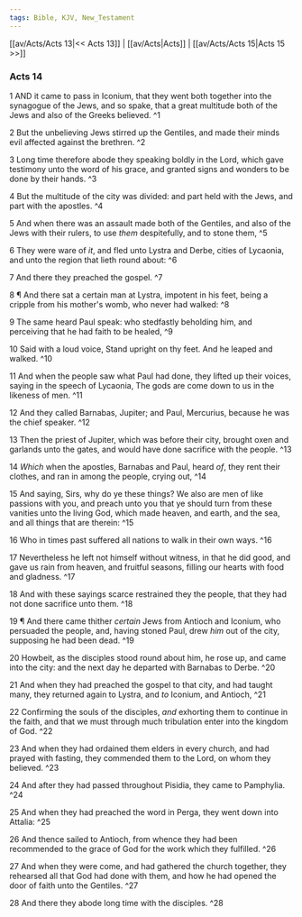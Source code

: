 ```yaml
---
tags: Bible, KJV, New_Testament
---
```


[[av/Acts/Acts 13|<< Acts 13]] | [[av/Acts|Acts]] | [[av/Acts/Acts 15|Acts 15 >>]]

### Acts 14

1 AND it came to pass in Iconium, that they went both together into the synagogue of the Jews, and so spake, that a great multitude both of the Jews and also of the Greeks believed. ^1

2 But the unbelieving Jews stirred up the Gentiles, and made their minds evil affected against the brethren. ^2

3 Long time therefore abode they speaking boldly in the Lord, which gave testimony unto the word of his grace, and granted signs and wonders to be done by their hands. ^3

4 But the multitude of the city was divided: and part held with the Jews, and part with the apostles. ^4

5 And when there was an assault made both of the Gentiles, and also of the Jews with their rulers, to use _them_ despitefully, and to stone them, ^5

6 They were ware of _it_, and fled unto Lystra and Derbe, cities of Lycaonia, and unto the region that lieth round about: ^6

7 And there they preached the gospel. ^7

8 ¶ And there sat a certain man at Lystra, impotent in his feet, being a cripple from his mother's womb, who never had walked: ^8

9 The same heard Paul speak: who stedfastly beholding him, and perceiving that he had faith to be healed, ^9

10 Said with a loud voice, Stand upright on thy feet. And he leaped and walked. ^10

11 And when the people saw what Paul had done, they lifted up their voices, saying in the speech of Lycaonia, The gods are come down to us in the likeness of men. ^11

12 And they called Barnabas, Jupiter; and Paul, Mercurius, because he was the chief speaker. ^12

13 Then the priest of Jupiter, which was before their city, brought oxen and garlands unto the gates, and would have done sacrifice with the people. ^13

14 _Which_ when the apostles, Barnabas and Paul, heard _of_, they rent their clothes, and ran in among the people, crying out, ^14

15 And saying, Sirs, why do ye these things? We also are men of like passions with you, and preach unto you that ye should turn from these vanities unto the living God, which made heaven, and earth, and the sea, and all things that are therein: ^15

16 Who in times past suffered all nations to walk in their own ways. ^16

17 Nevertheless he left not himself without witness, in that he did good, and gave us rain from heaven, and fruitful seasons, filling our hearts with food and gladness. ^17

18 And with these sayings scarce restrained they the people, that they had not done sacrifice unto them. ^18

19 ¶ And there came thither _certain_ Jews from Antioch and Iconium, who persuaded the people, and, having stoned Paul, drew _him_ out of the city, supposing he had been dead. ^19

20 Howbeit, as the disciples stood round about him, he rose up, and came into the city: and the next day he departed with Barnabas to Derbe. ^20

21 And when they had preached the gospel to that city, and had taught many, they returned again to Lystra, and _to_ Iconium, and Antioch, ^21

22 Confirming the souls of the disciples, _and_ exhorting them to continue in the faith, and that we must through much tribulation enter into the kingdom of God. ^22

23 And when they had ordained them elders in every church, and had prayed with fasting, they commended them to the Lord, on whom they believed. ^23

24 And after they had passed throughout Pisidia, they came to Pamphylia. ^24

25 And when they had preached the word in Perga, they went down into Attalia: ^25

26 And thence sailed to Antioch, from whence they had been recommended to the grace of God for the work which they fulfilled. ^26

27 And when they were come, and had gathered the church together, they rehearsed all that God had done with them, and how he had opened the door of faith unto the Gentiles. ^27

28 And there they abode long time with the disciples. ^28
